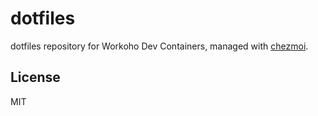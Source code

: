 # dotfiles

dotfiles repository for Workoho Dev Containers, managed with [chezmoi](https://chezmoi.io/).

## License

MIT
